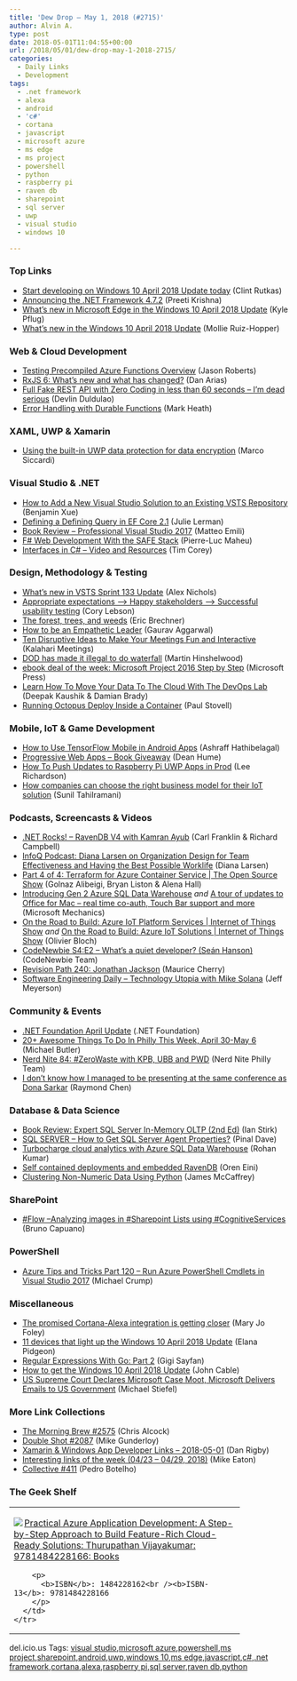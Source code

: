```yaml
---
title: 'Dew Drop – May 1, 2018 (#2715)'
author: Alvin A.
type: post
date: 2018-05-01T11:04:55+00:00
url: /2018/05/01/dew-drop-may-1-2018-2715/
categories:
  - Daily Links
  - Development
tags:
  - .net framework
  - alexa
  - android
  - 'c#'
  - cortana
  - javascript
  - microsoft azure
  - ms edge
  - ms project
  - powershell
  - python
  - raspberry pi
  - raven db
  - sharepoint
  - sql server
  - uwp
  - visual studio
  - windows 10

---
```

### <a name="top"></a>Top Links

  * <a href="https://blogs.windows.com/buildingapps/2018/04/30/start-developing-on-windows-10-april-2018-update-today/?WT.mc_id=DX_MVP4025064" target="_blank">Start developing on Windows 10 April 2018 Update today</a> (Clint Rutkas)
  * <a href="https://blogs.msdn.microsoft.com/dotnet/2018/04/30/announcing-the-net-framework-4-7-2/" target="_blank">Announcing the .NET Framework 4.7.2</a> (Preeti Krishna)
  * <a href="http://blogs.windows.com/msedgedev/2018/04/30/edgehtml-17-april-2018-update/?WT.mc_id=DX_MVP4025064" target="_blank">What’s new in Microsoft Edge in the Windows 10 April 2018 Update</a> (Kyle Pflug)
  * <a href="http://blogs.windows.com/windowsexperience/2018/04/30/whats-new-in-the-windows-10-april-2018-update/?WT.mc_id=DX_MVP4025064" target="_blank">What’s new in the Windows 10 April 2018 Update</a> (Mollie Ruiz-Hopper)



### <a name="web"></a>Web & Cloud Development

  * <a href="http://dontcodetired.com/blog/post/Testing-Precompiled-Azure-Functions-Overview" target="_blank">Testing Precompiled Azure Functions Overview</a> (Jason Roberts)
  * <a href="https://auth0.com/blog/whats-new-in-rxjs-6/" target="_blank">RxJS 6: What&#8217;s new and what has changed?</a> (Dan Arias)
  * <a href="https://devlinduldulao.pro/how-to-quickly-create-a-rest-api-web-service-for-xamarin-prototyping/" target="_blank">Full Fake REST API with Zero Coding in less than 60 seconds – I’m dead serious</a> (Devlin Duldulao)
  * <a href="http://markheath.net/post/error-handling-durable-functions" target="_blank">Error Handling with Durable Functions</a> (Mark Heath)



### <a name="silverlight"></a>XAML, UWP & Xamarin

  * <a href="https://msicc.net/using-the-built-in-uwp-data-protection-for-data-encryption/" target="_blank">Using the built-in UWP data protection for data encryption</a> (Marco Siccardi)



### <a name="dotnet"></a>Visual Studio & .NET

  * <a href="https://blogs.msdn.microsoft.com/zxue/2018/04/30/how-to-add-a-new-visual-studio-solution-to-an-existing-vsts-repository/" target="_blank">How to Add a New Visual Studio Solution to an Existing VSTS Repository</a> (Benjamin Xue)
  * <a href="http://thedatafarm.com/data-access/defining-a-defining-query-in-ef-core-2-1/" target="_blank">Defining a Defining Query in EF Core 2.1</a> (Julie Lerman)
  * <a href="http://feedproxy.google.com/~r/MattsAlmSpace/~3/hurinH9Zaig/review-professional-visual-studio-2017.html" target="_blank">Book Review – Professional Visual Studio 2017</a> (Matteo Emili)
  * <a href="http://www.infoq.com/news/2018/04/fsharp-web-safe?utm_campaign=infoq_content&utm_source=infoq&utm_medium=feed&utm_term=global" target="_blank">F# Web Development With the SAFE Stack</a> (Pierre-Luc Maheu)
  * <a href="https://iamtimcorey.com/interfaces/" target="_blank">Interfaces in C# – Video and Resources</a> (Tim Corey)



### <a name="design"></a>Design, Methodology & Testing

  * <a href="https://blogs.msdn.microsoft.com/devops/2018/04/30/whats-new-in-vsts-sprint-133-update/" target="_blank">What’s new in VSTS Sprint 133 Update</a> (Alex Nichols)
  * <a href="https://lebsontech.com/appropriate-expectations-happy-stakeholders-successful-usability-testing/" target="_blank">Appropriate expectations –> Happy stakeholders –> Successful usability testing</a> (Cory Lebson)
  * <a href="https://blogs.msdn.microsoft.com/eric_brechner/2018/05/01/the-forest-trees-and-weeds/" target="_blank">The forest, trees, and weeds</a> (Eric Brechner)
  * <a href="http://blogs.quovantis.com/how-to-be-an-empathetic-leader/" target="_blank">How to be an Empathetic Leader</a> (Gaurav Aggarwal)
  * <a href="http://blog.kalaharimeetings.com/2018/04/30/ten-disruptive-ideas-to-make-your-meetings-fun-and-interactive/" target="_blank">Ten Disruptive Ideas to Make Your Meetings Fun and Interactive</a> (Kalahari Meetings)
  * <a href="https://nkdagility.com/dod-has-made-it-illegal-to-do-waterfall/" target="_blank">DOD has made it illegal to do waterfall</a> (Martin Hinshelwood)
  * <a href="https://blogs.msdn.microsoft.com/microsoft_press/2018/04/30/ebook-deal-of-the-week-microsoft-project-2016-step-by-step-4/" target="_blank">ebook deal of the week: Microsoft Project 2016 Step by Step</a> (Microsoft Press)
  * <a href="https://blogs.msdn.microsoft.com/mvpawardprogram/2018/04/30/devops-lab-data-warehousing/" target="_blank">Learn How To Move Your Data To The Cloud With The DevOps Lab</a> (Deepak Kaushik & Damian Brady)
  * <a href="https://dzone.com/articles/running-octopus-deploy-inside-a-container?utm_medium=feed&utm_source=feedpress.me&utm_campaign=Feed%3A+dzone%2Fcloud" target="_blank">Running Octopus Deploy Inside a Container</a> (Paul Stovell)



### <a name="mobile"></a>Mobile, IoT & Game Development

  * <a href="https://code.tutsplus.com/tutorials/how-to-use-tensorflow-mobile-in-android-apps--cms-30957" target="_blank">How to Use TensorFlow Mobile in Android Apps</a> (Ashraff Hathibelagal)
  * <a href="http://feedproxy.google.com/~r/DeanHumesBlog/~3/TnfZaQuKtaA/" target="_blank">Progressive Web Apps &#8211; Book Giveaway</a> (Dean Hume)
  * <a href="http://www.leerichardson.com/2018/04/how-to-push-updates-to-raspberry-pi-uwp.html" target="_blank">How To Push Updates to Raspberry Pi UWP Apps in Prod</a> (Lee Richardson)
  * <a href="https://blogs.microsoft.com/iot/2018/04/30/how-companies-can-choose-the-right-business-model-for-their-iot-solution/" target="_blank">How companies can choose the right business model for their IoT solution</a> (Sunil Tahilramani)



### <a name="podcasts"></a>Podcasts, Screencasts & Videos

  * <a href="http://www.dotnetrocks.com/default.aspx?ShowNum=1541" target="_blank">.NET Rocks! &#8211; RavenDB V4 with Kamran Ayub</a> (Carl Franklin & Richard Campbell)
  * <a href="http://www.infoq.com/podcasts/diana-larsen-organisation-design-worklife?utm_campaign=infoq_content&utm_source=infoq&utm_medium=feed&utm_term=global" target="_blank">InfoQ Podcast: Diana Larsen on Organization Design for Team Effectiveness and Having the Best Possible Worklife</a> (Diana Larsen)
  * <a href="https://channel9.msdn.com/Shows/The-Open-Source-Show/Part-4-of-4-Terraform-for-Azure-Container-Service?WT.mc_id=DX_MVP4025064" target="_blank">Part 4 of 4: Terraform for Azure Container Service | The Open Source Show</a> (Golnaz Alibeigi, Bryan Liston & Alena Hall)
  * <a href="http://www.youtube.com/watch?v=Ap8I3UZonzI" target="_blank">Introducing Gen 2 Azure SQL Data Warehouse</a> _and_ <a href="http://www.youtube.com/watch?v=YglsxrylFvo" target="_blank">A tour of updates to Office for Mac &#8211; real time co-auth, Touch Bar support and more</a> (Microsoft Mechanics)
  * <a href="https://channel9.msdn.com/Shows/Internet-of-Things-Show/On-the-Road-to-Build-Azure-IoT-Platform-Services?WT.mc_id=DX_MVP4025064" target="_blank">On the Road to Build: Azure IoT Platform Services | Internet of Things Show</a> _and_ <a href="https://channel9.msdn.com/Shows/Internet-of-Things-Show/On-the-Road-to-Build-Azure-IoT-Solutions?WT.mc_id=DX_MVP4025064" target="_blank">On the Road to Build: Azure IoT Solutions | Internet of Things Show</a> (Olivier Bloch)
  * <a href="https://www.codenewbie.org/podcast/what-s-a-quiet-developer" target="_blank">CodeNewbie S4:E2 &#8211; What&#8217;s a quiet developer? (Seán Hanson)</a> (CodeNewbie Team)
  * <a href="http://revisionpath.simplecast.fm/jonathan-jackson" target="_blank">Revision Path 240: Jonathan Jackson</a> (Maurice Cherry)
  * <a href="https://softwareengineeringdaily.com/2018/05/01/technology-utopia-with-mike-solana/" target="_blank">Software Engineering Daily &#8211; Technology Utopia with Mike Solana</a> (Jeff Meyerson)



### <a name="events"></a>Community & Events

  * <a href="http://www.dotnetfoundation.org/blog/2018/04/30/net-foundation-april-update" target="_blank">.NET Foundation April Update</a> (.NET Foundation)
  * <a href="https://www.uwishunu.com/2018/04/20-awesome-things-philly-week-april-30-may-6/" target="_blank">20+ Awesome Things To Do In Philly This Week, April 30-May 6</a> (Michael Butler)
  * <a href="https://philadelphia.nerdnite.com/2018/04/30/nerd-nite-84-zerowaste-with-kpb-ubb-and-pwd/" target="_blank">Nerd Nite 84: #ZeroWaste with KPB, UBB and PWD</a> (Nerd Nite Philly Team)
  * <a href="https://blogs.msdn.microsoft.com/oldnewthing/20180430-00/?p=98625" target="_blank">I don’t know how I managed to be presenting at the same conference as Dona Sarkar</a> (Raymond Chen)



### <a name="sql"></a>Database & Data Science

  * <a href="http://www.i-programmer.info/bookreviews/21-database/11762-expert-sql-server-in-memory-oltp-2nd-ed.html" target="_blank">Book Review: Expert SQL Server In-Memory OLTP (2nd Ed)</a> (Ian Stirk)
  * <a href="https://blog.sqlauthority.com/2018/05/01/sql-server-how-to-get-sql-server-agent-properties/" target="_blank">SQL SERVER – How to Get SQL Server Agent Properties?</a> (Pinal Dave)
  * <a href="https://azure.microsoft.com/blog/turbocharge-cloud-analytics-with-azure-sql-data-warehouse/" target="_blank">Turbocharge cloud analytics with Azure SQL Data Warehouse</a> (Rohan Kumar)
  * <a href="http://feedproxy.google.com/~r/AyendeRahien/~3/O-df0eSvFZ4/self-contained-deployments-and-embedded-ravendb" target="_blank">Self contained deployments and embedded RavenDB</a> (Oren Eini)
  * <a href="https://visualstudiomagazine.com/articles/2018/04/01/clustering-non-numeric-data.aspx" target="_blank">Clustering Non-Numeric Data Using Python</a> (James McCaffrey)



### <a name="sp"></a>SharePoint

  * <a href="http://feedproxy.google.com/~r/elbruno/~3/bZ-T0C8_myA/" target="_blank">#Flow –Analyzing images in #Sharepoint Lists using #CognitiveServices</a> (Bruno Capuano)



### <a name="ps"></a>PowerShell

  * <a href="https://www.michaelcrump.net/azure-tips-and-tricks120/" target="_blank">Azure Tips and Tricks Part 120 &#8211; Run Azure PowerShell Cmdlets in Visual Studio 2017</a> (Michael Crump)



### <a name="misc"></a>Miscellaneous

  * <a href="https://www.zdnet.com/article/the-promised-cortana-alexa-integration-is-getting-closer/#ftag=RSSbaffb68" target="_blank">The promised Cortana-Alexa integration is getting closer</a> (Mary Jo Foley)
  * <a href="http://blogs.windows.com/windowsexperience/2018/04/30/11-devices-that-light-up-the-windows-10-april-2018-update/?WT.mc_id=DX_MVP4025064" target="_blank">11 devices that light up the Windows 10 April 2018 Update</a> (Elana Pidgeon)
  * <a href="https://code.tutsplus.com/tutorials/regular-expressions-with-go-part-2--cms-30406" target="_blank">Regular Expressions With Go: Part 2</a> (Gigi Sayfan)
  * <a href="http://blogs.windows.com/windowsexperience/2018/04/30/how-to-get-the-windows-10-april-2018-update/?WT.mc_id=DX_MVP4025064" target="_blank">How to get the Windows 10 April 2018 Update</a> (John Cable)
  * <a href="http://www.infoq.com/news/2018/04/Microsoft-Case-Moot?utm_campaign=infoq_content&utm_source=infoq&utm_medium=feed&utm_term=global" target="_blank">US Supreme Court Declares Microsoft Case Moot, Microsoft Delivers Emails to US Government</a> (Michael Stiefel)



### <a name="links"></a>More Link Collections

  * <a href="http://feedproxy.google.com/~r/ReflectivePerspective/~3/ykQJWniW8No/" target="_blank">The Morning Brew #2575</a> (Chris Alcock)
  * <a href="https://afreshcup.com/home/2018/05/01/double-shot-2087.html" target="_blank">Double Shot #2087</a> (Mike Gunderloy)
  * <a href="https://links.danrigby.com/2018/05/app-developer-links-2018-05-01/" target="_blank">Xamarin & Windows App Developer Links &#8211; 2018-05-01</a> (Dan Rigby)
  * <a href="https://samestuffdifferentday.com/2018/04/30/interesting-links-of-the-week-04-23-04-29-2018/" target="_blank">Interesting links of the week (04/23 – 04/29, 2018)</a> (Mike Eaton)
  * <a href="http://feedproxy.google.com/~r/tympanus/~3/Y0gejRI-Sic/" target="_blank">Collective #411</a> (Pedro Botelho)



### <a name="shelf"></a>The Geek Shelf

<div class="wlWriterEditableSmartContent" id="scid:7dc1bd33-94bd-46fd-a20b-0131235bcd47:6acf5856-4a9d-4599-88d2-ac04843d4203" style="margin: 0px; padding: 0px; float: none; display: inline;">
  <table cellspacing="0" cellpadding="2" width="400" border="0" unselectable="on">
    <tr>
      <td valign="top" width="400">
        <p>
          <a title="Practical Azure Application Development: A Step-by-Step Approach to Build Feature-Rich Cloud-Ready Solutions: Thurupathan Vijayakumar: 9781484228166: Books" href="https://www.amazon.com/exec/obidos/ASIN/1484228162/amavin-20"><img data-recalc-dims="1" decoding="async" src="https://i0.wp.com/images-na.ssl-images-amazon.com/images/I/517C6qoYF8L._AC_US160_.jpg?w=660&#038;ssl=1" border="0" align="left" style="float:left" />Practical Azure Application Development: A Step-by-Step Approach to Build Feature-Rich Cloud-Ready Solutions: Thurupathan Vijayakumar: 9781484228166: Books</a>
        </p>
        
        <p>
          <b>ISBN</b>: 1484228162<br /><b>ISBN-13</b>: 9781484228166
        </p>
      </td>
    </tr>
  </table>
</div>



<div class="wlWriterEditableSmartContent" id="scid:77ECF5F8-D252-44F5-B4EB-D463C5396A79:7412eadb-d35b-4f10-9b1b-693e6a124baf" style="margin: 0px; padding: 0px; float: none; display: inline;">
  del.icio.us Tags: <a href="http://del.icio.us/popular/visual+studio" rel="tag">visual studio</a>,<a href="http://del.icio.us/popular/microsoft+azure" rel="tag">microsoft azure</a>,<a href="http://del.icio.us/popular/powershell" rel="tag">powershell</a>,<a href="http://del.icio.us/popular/ms+project" rel="tag">ms project</a>,<a href="http://del.icio.us/popular/sharepoint" rel="tag">sharepoint</a>,<a href="http://del.icio.us/popular/android" rel="tag">android</a>,<a href="http://del.icio.us/popular/uwp" rel="tag">uwp</a>,<a href="http://del.icio.us/popular/windows+10" rel="tag">windows 10</a>,<a href="http://del.icio.us/popular/ms+edge" rel="tag">ms edge</a>,<a href="http://del.icio.us/popular/javascript" rel="tag">javascript</a>,<a href="http://del.icio.us/popular/c%23" rel="tag">c#</a>,<a href="http://del.icio.us/popular/.net+framework" rel="tag">.net framework</a>,<a href="http://del.icio.us/popular/cortana" rel="tag">cortana</a>,<a href="http://del.icio.us/popular/alexa" rel="tag">alexa</a>,<a href="http://del.icio.us/popular/raspberry+pi" rel="tag">raspberry pi</a>,<a href="http://del.icio.us/popular/sql+server" rel="tag">sql server</a>,<a href="http://del.icio.us/popular/raven+db" rel="tag">raven db</a>,<a href="http://del.icio.us/popular/python" rel="tag">python</a>
</div>